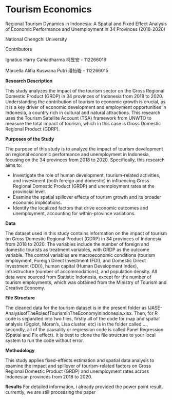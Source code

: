 # Tourism Economics
Regional Tourism Dynamics in Indonesia: A Spatial and Fixed Effect Analysis of Economic Performance and Unemployment in 34 Provinces (2018-2020)

National Chengchi University

Contributors

Ignatius Harry Cahiadharma 柯昱安 - 112266019

Marcella Alifia Kuswana Putri 潘怡璇 - 112266015

**Research Description**

This study analyzes the impact of the tourism sector on the Gross Regional  Domestic Product (GRDP) in 34 provinces of Indonesia from 2018 to 2020. Understanding the contribution of tourism to economic growth is crucial, as it is a key driver of economic development and employment opportunities in Indonesia, a country rich in cultural and natural attractions. This research
uses the Tourism Satellite Account (TSA) framework from UNWTO to measure the total impact of tourism, which in this case is Gross Domestic Regional Product (GDRP). 

**Purposes of the Study**

The purpose of this study is to analyze the impact of tourism development on regional economic performance and unemployment in Indonesia, focusing on the 34 provinces from 2018 to 2020. Specifically, this research aims to: 
- Investigate the role of human development, tourism-related activities, and investment (both foreign and domestic) in influencing Gross Regional Domestic Product (GRDP) and unemployment rates at the provincial level.
- Examine the spatial spillover effects of tourism growth and its broader economic implications.
- Identify the localized factors that drive economic outcomes and unemployment, accounting for within-province variations.



**Data**

The dataset used in this study contains information on the impact of tourism on Gross Domestic Regional Product (GDRP) in 34 provinces of Indonesia from 2018 to 2020. The variables include the number of foreign and domestic tourists as treatment variables, with GRDP as the outcome variable. The control variables are macroeconomic conditions (tourism employment, Foreign Direct Investment (FDI), and Domestic Direct Investment (DDI)), human capital (Human Development Index), infrastructure (number of accommodations), and population density. All data were sourced from Statistic Indonesia, except for the number of tourism employments, which was obtained from the Ministry of Tourism and Creative Economy.

**File Structure**

The cleaned data for the tourism dataset is in the present folder as IJASE-AnalysisofTheRoleofTourisminTheEconomyinIndonesia.xlsx. Then, for R code is separated into two files, firstly all of the code for map and spatial analysis (Ggplot, Moran’s, Lisa cluster, etc) is in the folder called ..., secondly, all of the causality or regression code is called Panel Regression (Spatial and Fix effect). It is best to clone the file structure to your local system to run the code without error.

**Methodology**

This study applies fixed-effects estimation and spatial data analysis to examine the impact and spillover of tourism-related factors on Gross Regional Domestic Product (GRDP) and unemployment rates across Indonesian provinces from 2018 to 2020.


**Results**
For detailed information, i already provided the power point result. currently, we are still processing the paper
